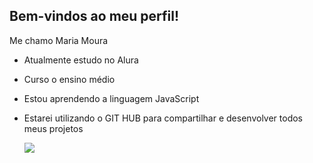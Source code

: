 ## Bem-vindos ao meu perfil!

Me chamo Maria Moura

- Atualmente estudo no Alura
- Curso o ensino médio
- Estou aprendendo a linguagem JavaScript
- Estarei utilizando o GIT HUB para compartilhar e desenvolver todos meus projetos

  ![](https://media1.tenor.com/m/63rs1cf-reoAAAAd/friends-friends-tv.gif)
